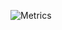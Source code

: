 

![Metrics](https://github.com/my-github-user/my-github-user/blob/main/github-metrics.svg)
<!-- If you're using the "columns" display mode -->
<!-- <img src="https://github.com/my-github-user/my-github-user/blob/main/github-metrics.svg" alt="Metrics" width="100%"> -->

<!--
**PeterSenpai/PeterSenpai** is a ✨ _special_ ✨ repository because its `README.md` (this file) appears on your GitHub profile.

Here are some ideas to get you started:

- 🔭 I’m currently working on ...
- 🌱 I’m currently learning ...
- 👯 I’m looking to collaborate on ...
- 🤔 I’m looking for help with ...
- 💬 Ask me about ...
- 📫 How to reach me: ...
- 😄 Pronouns: ...
- ⚡ Fun fact: ...
-->

